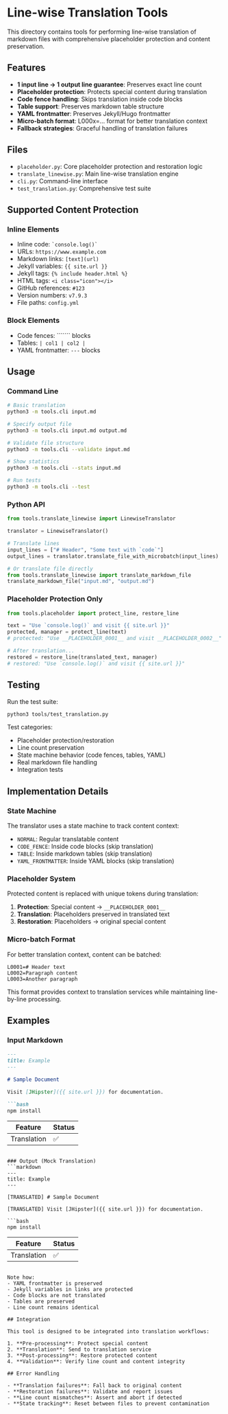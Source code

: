 # Line-wise Translation Tools

This directory contains tools for performing line-wise translation of markdown files with comprehensive placeholder protection and content preservation.

## Features

- **1 input line → 1 output line guarantee**: Preserves exact line count
- **Placeholder protection**: Protects special content during translation
- **Code fence handling**: Skips translation inside code blocks
- **Table support**: Preserves markdown table structure
- **YAML frontmatter**: Preserves Jekyll/Hugo frontmatter
- **Micro-batch format**: L000x=... format for better translation context
- **Fallback strategies**: Graceful handling of translation failures

## Files

- `placeholder.py`: Core placeholder protection and restoration logic
- `translate_linewise.py`: Main line-wise translation engine
- `cli.py`: Command-line interface
- `test_translation.py`: Comprehensive test suite

## Supported Content Protection

### Inline Elements
- Inline code: `` `console.log()` ``
- URLs: `https://www.example.com`
- Markdown links: `[text](url)`
- Jekyll variables: `{{ site.url }}`
- Jekyll tags: `{% include header.html %}`
- HTML tags: `<i class="icon"></i>`
- GitHub references: `#123`
- Version numbers: `v7.9.3`
- File paths: `config.yml`

### Block Elements
- Code fences: ``````` blocks
- Tables: `| col1 | col2 |`
- YAML frontmatter: `---` blocks

## Usage

### Command Line

```bash
# Basic translation
python3 -m tools.cli input.md

# Specify output file
python3 -m tools.cli input.md output.md

# Validate file structure
python3 -m tools.cli --validate input.md

# Show statistics
python3 -m tools.cli --stats input.md

# Run tests
python3 -m tools.cli --test
```

### Python API

```python
from tools.translate_linewise import LinewiseTranslator

translator = LinewiseTranslator()

# Translate lines
input_lines = ["# Header", "Some text with `code`"]
output_lines = translator.translate_file_with_microbatch(input_lines)

# Or translate file directly
from tools.translate_linewise import translate_markdown_file
translate_markdown_file("input.md", "output.md")
```

### Placeholder Protection Only

```python
from tools.placeholder import protect_line, restore_line

text = "Use `console.log()` and visit {{ site.url }}"
protected, manager = protect_line(text)
# protected: "Use __PLACEHOLDER_0001__ and visit __PLACEHOLDER_0002__"

# After translation...
restored = restore_line(translated_text, manager)
# restored: "Use `console.log()` and visit {{ site.url }}"
```

## Testing

Run the test suite:

```bash
python3 tools/test_translation.py
```

Test categories:
- Placeholder protection/restoration
- Line count preservation
- State machine behavior (code fences, tables, YAML)
- Real markdown file handling
- Integration tests

## Implementation Details

### State Machine

The translator uses a state machine to track content context:

- `NORMAL`: Regular translatable content
- `CODE_FENCE`: Inside code blocks (skip translation)
- `TABLE`: Inside markdown tables (skip translation)
- `YAML_FRONTMATTER`: Inside YAML blocks (skip translation)

### Placeholder System

Protected content is replaced with unique tokens during translation:

1. **Protection**: Special content → `__PLACEHOLDER_0001__`
2. **Translation**: Placeholders preserved in translated text
3. **Restoration**: Placeholders → original special content

### Micro-batch Format

For better translation context, content can be batched:

```
L0001=# Header text
L0002=Paragraph content
L0003=Another paragraph
```

This format provides context to translation services while maintaining line-by-line processing.

## Examples

### Input Markdown
```markdown
---
title: Example
---

# Sample Document

Visit [JHipster]({{ site.url }}) for documentation.

```bash
npm install
```

| Feature | Status |
|---------|--------|
| Translation | ✅ |
```

### Output (Mock Translation)
```markdown
---
title: Example
---

[TRANSLATED] # Sample Document

[TRANSLATED] Visit [JHipster]({{ site.url }}) for documentation.

```bash
npm install
```

| Feature | Status |
|---------|--------|
| Translation | ✅ |
```

Note how:
- YAML frontmatter is preserved
- Jekyll variables in links are protected
- Code blocks are not translated
- Tables are preserved
- Line count remains identical

## Integration

This tool is designed to be integrated into translation workflows:

1. **Pre-processing**: Protect special content
2. **Translation**: Send to translation service
3. **Post-processing**: Restore protected content
4. **Validation**: Verify line count and content integrity

## Error Handling

- **Translation failures**: Fall back to original content
- **Restoration failures**: Validate and report issues
- **Line count mismatches**: Assert and abort if detected
- **State tracking**: Reset between files to prevent contamination